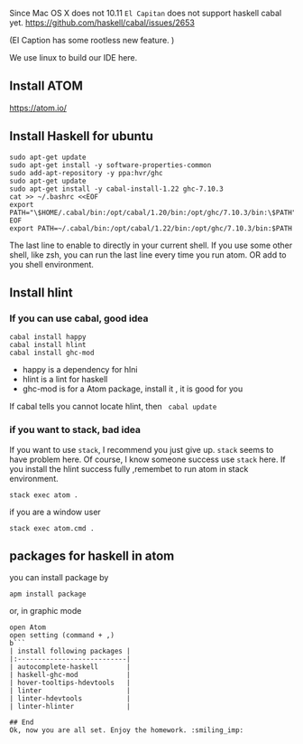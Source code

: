 Since Mac OS X does not 10.11 `El Capitan`  does not support haskell cabal yet. https://github.com/haskell/cabal/issues/2653

(EI Caption has some rootless new feature. )

We use linux to build our IDE here.

## Install ATOM
https://atom.io/

##  Install Haskell for ubuntu
```
sudo apt-get update
sudo apt-get install -y software-properties-common
sudo add-apt-repository -y ppa:hvr/ghc
sudo apt-get update
sudo apt-get install -y cabal-install-1.22 ghc-7.10.3
cat >> ~/.bashrc <<EOF
export PATH="\$HOME/.cabal/bin:/opt/cabal/1.20/bin:/opt/ghc/7.10.3/bin:\$PATH"
EOF
export PATH=~/.cabal/bin:/opt/cabal/1.22/bin:/opt/ghc/7.10.3/bin:$PATH
```

The last line to enable to directly in your current shell. If you use some other shell, like zsh, you can run the last line every time you run atom. OR add to you shell environment.

## Install hlint
### If you can use cabal, good idea
```
cabal install happy
cabal install hlint
cabal install ghc-mod
```
- happy is a dependency for hlni
- hlint is a lint for haskell
- ghc-mod is for a Atom package, install it , it is good for you

If cabal tells you cannot locate hlint, then `  cabal update `

### if you want to stack, bad idea
If you want to use ` stack `, I recommend you just give up.  `stack` seems to have problem here. Of course, I know someone success use `stack` here. If you install the hlint success fully ,remembet to run atom in stack environment.
```
stack exec atom .
```
if you are a window user
```
stack exec atom.cmd .
```

## packages for haskell in atom
you can install package by
```
apm install package
```
or, in graphic mode
```
open Atom
open setting (command + ,)
b```
| install following packages |
|:---------------------------|
| autocomplete-haskell       |
| haskell-ghc-mod            |
| hover-tooltips-hdevtools   |
| linter                     |
| linter-hdevtools           |
| linter-hlinter             |

## End
Ok, now you are all set. Enjoy the homework. :smiling_imp:
